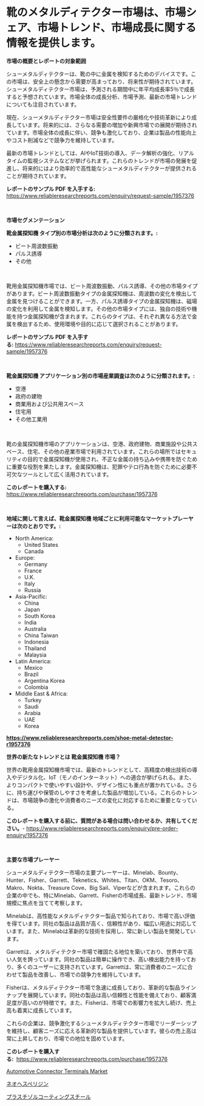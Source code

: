 <p><h1>靴のメタルディテクター市場は、市場シェア、市場トレンド、市場成長に関する情報を提供します。</h1></p><p><strong>市場の概要とレポートの対象範囲</strong></p>
<p><p>シューメタルディテクターは、靴の中に金属を検知するためのデバイスです。この市場は、安全上の懸念から需要が高まっており、将来性が期待されています。シューメタルディテクター市場は、予測される期間中に年平均成長率5％で成長すると予想されています。市場全体の成長分析、市場予測、最新の市場トレンドについても注目されています。</p><p>現在、シューメタルディテクター市場は安全性要件の厳格化や技術革新により成長しています。将来的には、さらなる需要の増加や新興市場での展開が期待されています。市場全体の成長に伴い、競争も激化しており、企業は製品の性能向上やコスト削減などで競争力を維持しています。</p><p>最新の市場トレンドとしては、AIやIoT技術の導入、データ解析の強化、リアルタイムの監視システムなどが挙げられます。これらのトレンドが市場の発展を促進し、将来的にはより効率的で高性能なシューメタルディテクターが提供されることが期待されています。</p></p>
<p><strong>レポートのサンプル PDF を入手する:</strong> <a href="https://www.reliableresearchreports.com/enquiry/request-sample/1957376">https://www.reliableresearchreports.com/enquiry/request-sample/1957376</a></p>
<p>&nbsp;</p>
<p><strong>市場セグメンテーション</strong></p>
<p><strong>靴金属探知機 タイプ別の市場分析は次のように分類されます。:</strong></p>
<p><ul><li>ビート周波数振動</li><li>パルス誘導</li><li>その他</li></ul></p>
<p>&nbsp;</p>
<p><p>靴用金属探知機市場では、ビート周波数振動、パルス誘導、その他の市場タイプがあります。ビート周波数振動タイプの金属探知機は、周波数の変化を検出して金属を見つけることができます。一方、パルス誘導タイプの金属探知機は、磁場の変化を利用して金属を検知します。その他の市場タイプには、独自の技術や機能を持つ金属探知機が含まれます。これらのタイプは、それぞれ異なる方法で金属を検出するため、使用環境や目的に応じて選択されることがあります。</p></p>
<p><strong>レポートのサンプル PDF を入手する:</strong>&nbsp;<a href="https://www.reliableresearchreports.com/enquiry/request-sample/1957376">https://www.reliableresearchreports.com/enquiry/request-sample/1957376</a></p>
<p>&nbsp;</p>
<p><strong> 靴金属探知機 アプリケーション別の市場産業調査は次のように分類されます。:</strong></p>
<p><ul><li>空港</li><li>政府の建物</li><li>商業用および公共用スペース</li><li>住宅用</li><li>その他工業用</li></ul></p>
<p>&nbsp;</p>
<p><p>靴の金属探知機市場のアプリケーションは、空港、政府建物、商業施設や公共スペース、住宅、その他の産業市場で利用されています。これらの場所ではセキュリティの目的で金属探知機が使用され、不正な金属の持ち込みや携帯を防ぐために重要な役割を果たします。金属探知機は、犯罪やテロ行為を防ぐために必要不可欠なツールとして広く活用されています。</p></p>
<p><strong>このレポートを購入する:</strong>&nbsp; <a href="https://www.reliableresearchreports.com/purchase/1957376">https://www.reliableresearchreports.com/purchase/1957376</a></p>
<p>&nbsp;</p>
<p><strong>地域に関して言えば、靴金属探知機 地域ごとに利用可能なマーケットプレーヤーは次のとおりです。:</strong></p>
<p><ul>
    <li>
        North America:
        <ul>
            <li>United States</li>
            <li>Canada</li>
        </ul>
    </li>
    <li>
        Europe:
        <ul>
            <li>Germany</li>
            <li>France</li>
            <li>U.K.</li>
            <li>Italy</li>
            <li>Russia</li>
        </ul>
    </li>
    <li>
        Asia-Pacific:
        <ul>
            <li>China</li>
            <li>Japan</li>
            <li>South Korea</li>
            <li>India</li>
            <li>Australia</li>
            <li>China Taiwan</li>
            <li>Indonesia</li>
            <li>Thailand</li>
            <li>Malaysia</li>
        </ul>
    </li>
    <li>
        Latin America:
        <ul>
            <li>Mexico</li>
            <li>Brazil</li>
            <li>Argentina Korea</li>
            <li>Colombia</li>
        </ul>
    </li>
    <li>
        Middle East & Africa:
        <ul>
            <li>Turkey</li>
            <li>Saudi</li>
            <li>Arabia</li>
            <li>UAE</li>
            <li>Korea</li>
        </ul>
    </li>
    </ul></p>
<p><strong><a href="https://www.reliableresearchreports.com/shoe-metal-detector-r1957376">https://www.reliableresearchreports.com/shoe-metal-detector-r1957376</a></strong>&nbsp;</p>
<p><strong>世界の新たなトレンドとは 靴金属探知機 市場？</strong></p>
<p><p>世界の靴用金属探知機市場では、最新のトレンドとして、高精度の検出技術の導入やデジタル化、IoT（モノのインターネット）への適合が挙げられる。また、よりコンパクトで使いやすい設計や、デザイン性にも重点が置かれている。さらに、持ち運びや保管のしやすさを考慮した製品が増加している。これらのトレンドは、市場競争の激化や消費者のニーズの変化に対応するために重要となっている。</p></p>
<p><strong>このレポートを購入する前に、質問がある場合は問い合わせるか、共有してください。</strong>- <a href="https://www.reliableresearchreports.com/enquiry/pre-order-enquiry/1957376">https://www.reliableresearchreports.com/enquiry/pre-order-enquiry/1957376</a></p>
<p>&nbsp;</p>
<p><strong>主要な市場プレーヤー</strong></p>
<p><p>シューメタルディテクター市場の主要プレーヤーは、Minelab、Bounty、Hunter、Fisher、Garrett、Teknetics、Whites、Titan、OKM、Tesoro、Makro、Nokta、Treasure Cove、Big Sail、Viperなどが含まれます。これらの企業の中でも、特にMinelab、Garrett、Fisherの市場成長、最新トレンド、市場規模に焦点を当てて考察します。</p><p>Minelabは、高性能なメタルディテクター製品で知られており、市場で高い評価を得ています。同社の製品は品質が高く、信頼性があり、幅広い用途に対応しています。また、Minelabは革新的な技術を採用し、常に新しい製品を開発しています。</p><p>Garrettは、メタルディテクター市場で確固たる地位を築いており、世界中で高い人気を誇っています。同社の製品は簡単に操作でき、高い検出能力を持っており、多くのユーザーに支持されています。Garrettは、常に消費者のニーズに合わせて製品を改善し、市場での競争力を維持しています。</p><p>Fisherは、メタルディテクター市場で急速に成長しており、革新的な製品ラインナップを展開しています。同社の製品は高い信頼性と性能を備えており、顧客満足度が高いのが特徴です。また、Fisherは、市場での影響力を拡大し続け、売上高も着実に成長しています。</p><p>これらの企業は、競争激化するシューメタルディテクター市場でリーダーシップを維持し、顧客ニーズに応える革新的な製品を提供しています。彼らの売上高は常に上昇しており、市場での地位を固めています。</p></p>
<p><strong>このレポートを購入する:</strong>&nbsp;&nbsp;<a href="https://www.reliableresearchreports.com/purchase/1957376">https://www.reliableresearchreports.com/purchase/1957376</a></p>
<p><p><a href="https://noble-drawer-34c.notion.site/Automotive-Connector-Terminals-Market-Outlook-Industry-Overview-and-Forecast-2024-to-2031-69839277e31e47e5891b67a001b892f8">Automotive Connector Terminals Market</a></p><p><a href="https://medium.com/@thomassandoval55/2024%E5%B9%B4%E3%81%8B%E3%82%892031%E5%B9%B4%E3%81%BE%E3%81%A7%E3%81%AE%E6%9C%9F%E9%96%93%E3%81%AE%E3%83%8D%E3%82%AA%E3%83%98%E3%82%B9%E3%83%9A%E3%83%AA%E3%82%B8%E3%83%B3%E5%B8%82%E5%A0%B4%E3%81%AE%E5%88%86%E6%9E%90%E3%81%A8%E4%BA%88%E6%B8%AC-37f508017c18">ネオヘスペリジン</a></p><p><a href="https://medium.com/@austinjames1907/%E3%83%97%E3%83%A9%E3%82%B9%E3%83%81%E3%82%BE%E3%83%BC%E3%83%AB%E3%82%B3%E3%83%BC%E3%83%86%E3%82%A3%E3%83%B3%E3%82%B0%E3%81%95%E3%82%8C%E3%81%9F%E9%8B%BC%E3%81%AE%E5%B8%82%E5%A0%B4%E5%8B%95%E5%90%91%E3%81%A8%E5%B8%82%E5%A0%B4%E5%88%86%E6%9E%90%E3%81%AF-2024%E5%B9%B4%E3%81%8B%E3%82%892031%E5%B9%B4%E3%81%BE%E3%81%A7%E3%81%AE%E4%BA%88%E6%B8%AC%E3%81%95%E3%82%8C%E3%81%A6%E3%81%84%E3%81%BE%E3%81%99-74d4454f5dae">プラスチゾルコーティングスチール</a></p></p>